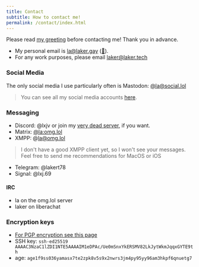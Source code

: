 ```yaml
---
title: Contact
subtitle: How to contact me!
permalink: /contact/index.html
---
```


Please read [my greeting](greeting) before contacting me! Thank you in advance.

- My personal email is [la@laker.gay](mailto:la@laker.gay) ([🔑](/.well-known/pgp)).
- For any work purposes, please email [laker@laker.tech](mailto:laker@laker.tech)

### Social Media
The only social media I use particularly often is Mastodon: [@la@social.lol](https://social.lol/@la)

> You can see all my social media accounts [here](social).

### Messaging
- Discord: @lxjv or join my [very dead server](https://laker.tech/discord), if you want.
- Matrix: [@la:omg.lol](https://mto.vern.cc/#/@la:omg.lol)
- XMPP: @la@omg.lol
> I don't have a good XMPP client yet, so I won't see your messages. Feel free to send me recommendations for MacOS or iOS
- Telegram: @lakert78
- Signal: @lxj.69

#### IRC
- la on the omg.lol server
- laker on liberachat

### Encryption keys
- [For PGP encryption see this page](/contact/pgp)
- SSH key: `ssh-ed25519 AAAAC3NzaC1lZDI1NTE5AAAAIM1eDPAc/Ue0mSnxYkERSMV82LkJytWkmJqqxGYTE9th`
- age: `age1f9ss036yamasx7te2zpk8v5s9x2nwrs3jm4py95yy96am3hkpf6qnuetg7`
